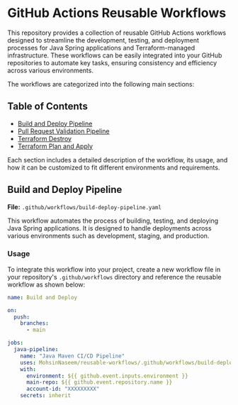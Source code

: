 # GitHub Actions Reusable Workflows

This repository provides a collection of reusable GitHub Actions workflows designed to streamline the development, testing, and deployment processes for Java Spring applications and Terraform-managed infrastructure. These workflows can be easily integrated into your GitHub repositories to automate key tasks, ensuring consistency and efficiency across various environments.

The workflows are categorized into the following main sections:

## Table of Contents

- [Build and Deploy Pipeline](#build-and-deploy-pipeline)
- [Pull Request Validation Pipeline](#pr-validation-pipeline)
- [Terraform Destroy](#terraform-destroy)
- [Terraform Plan and Apply](#terraform-plan-and-apply)

Each section includes a detailed description of the workflow, its usage, and how it can be customized to fit different environments and requirements.

## Build and Deploy Pipeline

**File:** `.github/workflows/build-deploy-pipeline.yaml`

This workflow automates the process of building, testing, and deploying Java Spring applications. It is designed to handle deployments across various environments such as development, staging, and production.

### Usage

To integrate this workflow into your project, create a new workflow file in your repository's `.github/workflows` directory and reference the reusable workflow as shown below:

```yaml
name: Build and Deploy

on:
  push:
    branches:
      - main

jobs:
  java-pipeline:
    name: "Java Maven CI/CD Pipeline"
    uses: MohsinNaseem/reusable-workflows/.github/workflows/build-deploy-pipeline.yaml@main
    with:
      environment: ${{ github.event.inputs.environment }}
      main-repo: ${{ github.event.repository.name }}
      account-id: "XXXXXXXXX"
    secrets: inherit
